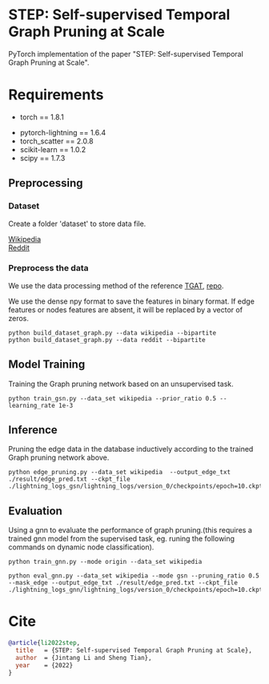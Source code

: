 # STEP: Self-supervised Temporal Graph Pruning at Scale

PyTorch implementation of the paper "STEP: Self-supervised Temporal Graph Pruning at Scale".

# Requirements
+ torch == 1.8.1
- pytorch-lightning == 1.6.4
- torch_scatter == 2.0.8
- scikit-learn == 1.0.2
- scipy == 1.7.3


## Preprocessing

### Dataset
Create a folder 'dataset' to store data file.

[Wikipedia](http://snap.stanford.edu/jodie/wikipedia.csv)  
[Reddit](http://snap.stanford.edu/jodie/reddit.csv)  

### Preprocess the data
We use the data processing method of the reference [TGAT](https://openreview.net/pdf?id=rJeW1yHYwH), [repo](https://github.com/StatsDLMathsRecomSys/Inductive-representation-learning-on-temporal-graphs#inductive-representation-learning-on-temporal-graphs-iclr-2020).

We use the dense npy format to save the features in binary format. If edge features or nodes features are absent, it will be replaced by a vector of zeros.   
  
    python build_dataset_graph.py --data wikipedia --bipartite
    python build_dataset_graph.py --data reddit --bipartite

## Model Training
Training the Graph pruning network based on an unsupervised task.

    python train_gsn.py --data_set wikipedia --prior_ratio 0.5 --learning_rate 1e-3 

   

## Inference
Pruning the edge data in the database inductively according to the trained Graph pruning network above.    

    python edge_pruning.py --data_set wikipedia  --output_edge_txt ./result/edge_pred.txt --ckpt_file  ./lightning_logs_gsn/lightning_logs/version_0/checkpoints/epoch=10.ckpt

## Evaluation
Using a gnn to evaluate the performance of graph pruning.(this requires a trained gnn model from the supervised task, eg. runing the following commands on dynamic node classification).
    
    python train_gnn.py --mode origin --data_set wikipedia

    python eval_gnn.py --data_set wikipedia --mode gsn --pruning_ratio 0.5 --mask_edge --output_edge_txt ./result/edge_pred.txt --ckpt_file ./lightning_logs_gnn/lightning_logs/version_0/checkpoints/epoch=10.ckpt


# Cite
```bibtex
@article{li2022step,
  title   = {STEP: Self-supervised Temporal Graph Pruning at Scale},
  author  = {Jintang Li and Sheng Tian},
  year    = {2022}
}
```

